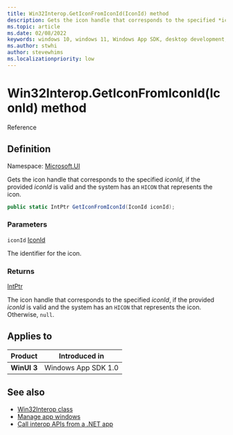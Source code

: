 ```yaml
---
title: Win32Interop.GetIconFromIconId(IconId) method
description: Gets the icon handle that corresponds to the specified *iconId*, if the provided *iconId* is valid and the system has an `HICON` that represents the icon.
ms.topic: article
ms.date: 02/08/2022
keywords: windows 10, windows 11, Windows App SDK, desktop development, winui, app sdk, C#, interop, Win32Interop.GetDisplayIdFromMonitor, GetDisplayIdFromMonitor
ms.author: stwhi
author: stevewhims
ms.localizationpriority: low
---
```


# Win32Interop.GetIconFromIconId(IconId) method

Reference

## Definition

Namespace: [Microsoft.UI](microsoft.ui.md)

Gets the icon handle that corresponds to the specified *iconId*, if the provided *iconId* is valid and the system has an `HICON` that represents the icon.

```csharp
public static IntPtr GetIconFromIconId(IconId iconId);
```

### Parameters

`iconId` [IconId](/windows/windows-app-sdk/api/winrt/microsoft.ui.iconid)

The identifier for the icon.

### Returns

[IntPtr](/dotnet/api/system.intptr)

The icon handle that corresponds to the specified *iconId*, if the provided *iconId* is valid and the system has an `HICON` that represents the icon. Otherwise, `null`.

## Applies to

| Product | Introduced in |
|-|-|
|**WinUI 3**|Windows App SDK 1.0|

## See also

* [Win32Interop class](microsoft.ui.win32interop.md)
* [Manage app windows](../../../windows-app-sdk/windowing/windowing-overview.md)
* [Call interop APIs from a .NET app](../../../desktop/modernize/winrt-com-interop-csharp.md)